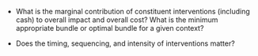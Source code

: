 - What is the marginal contribution of constituent interventions (including cash) to overall impact and overall cost? What is the minimum appropriate bundle or optimal bundle for a given context?

- Does the timing, sequencing, and intensity of interventions matter?